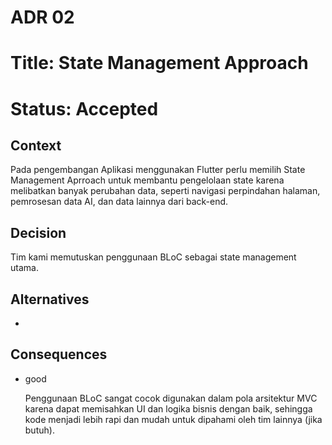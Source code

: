 # ADR 02
# Title: State Management Approach
# Status: Accepted

## Context
Pada pengembangan Aplikasi menggunakan Flutter perlu memilih State Management Aprroach untuk membantu pengelolaan state karena melibatkan banyak perubahan data, seperti navigasi perpindahan halaman, pemrosesan data AI, dan data lainnya dari back-end.
## Decision
Tim kami memutuskan penggunaan BLoC sebagai state management utama.
## Alternatives
-
## Consequences
- good 

    Penggunaan BLoC sangat cocok digunakan dalam pola arsitektur MVC karena dapat memisahkan UI dan logika bisnis dengan baik, sehingga kode menjadi lebih rapi dan mudah untuk dipahami oleh tim lainnya (jika butuh).

